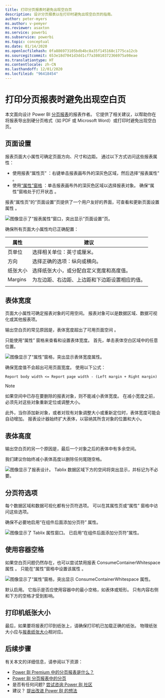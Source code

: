 ```yaml
---
title: 打印分页报表时避免出现空白页
description: 设计分页报表以在打印时避免出现空白页的指南。
author: peter-myers
ms.author: v-pemyer
ms.reviewer: asaxton
ms.service: powerbi
ms.subservice: powerbi
ms.topic: conceptual
ms.date: 01/14/2020
ms.openlocfilehash: 0fa886973105bdb4bc8a35f145168c1775ca12cb
ms.sourcegitcommit: 653e18d7041d3dd1cf7a38010372366975a98eae
ms.translationtype: HT
ms.contentlocale: zh-CN
ms.lasthandoff: 12/01/2020
ms.locfileid: "96418454"
---
```

# <a name="avoid-blank-pages-when-printing-paginated-reports"></a>打印分页报表时避免出现空白页

本文面向设计 Power BI [分页报表](../paginated-reports/paginated-reports-report-builder-power-bi.md)的报表作者。 它提供了相关建议，以帮助你在将报表导出到硬分页格式（如 PDF 或 Microsoft Word）或打印时避免出现空白页。

## <a name="page-setup"></a>页面设置

报表页面大小属性可确定页面方向、尺寸和边距。 通过以下方式访问这些报表属性：

- 使用报表“属性页”  ：右键单击报表画布外的深灰色区域，然后选择“报表属性”  。
- 使用[“属性”窗格](../paginated-reports/paginated-reports-report-design-view.md#4-properties-pane)  ：单击报表画布外的深灰色区域以选择报表对象。 确保“属性”窗格处于打开状态  。

报表“属性页”的“页面设置”页提供了一个用户友好的界面，可查看和更新页面设置属性   。

![图像显示了“报表属性”窗口，突出显示“页面设置”页。](media/report-paginated-blank-page/report-page-setup-properties.png)

确保所有页面大小属性均已正确配置：

|属性|建议|
|---------|---------|
|页单位|选择相关单位：英寸或厘米。|
|方向|选择正确的选项：纵向或横向。|
|纸张大小|选择纸张大小，或分配自定义宽度和高度值。|
|Margins|为左边距、右边距、上边距和下边距设置相应的值。|
|||

## <a name="report-body-width"></a>表体宽度

页面大小属性可确定报表对象的可用空间。 报表对象可以是数据区域、数据可视化或其他报表项。

输出空白页的常见原因是，表体宽度超出了可用页面空间  。

只能使用“属性”  窗格来查看和设置表体宽度。 首先，单击表体空白区域中的任意位置。

![图像显示了“属性”窗格，突出显示表体宽度属性。](media/report-paginated-blank-page/report-body-properties-width.png)

确保宽度值不会超出可用页面宽度。 使用以下公式：

```Report body width <= Report page width - (Left margin + Right margin)```

> [!NOTE]
> 如果空间中已存在要删除的报表对象，则不能减小表体宽度。 在减小宽度之前，必须先对这些对象重新定位或调整大小。
>
> 此外，当你添加新对象，或者对现有对象调整大小或重新定位时，表体宽度可能会自动增加。 报表设计器始终扩大表体，以容纳其所含对象的位置和大小。

## <a name="report-body-height"></a>表体高度

输出空白页的另一个原因是，最后一个对象之后的表体中有多余空间。

我们建议你始终减小表体高度以删除任何尾随空格。

![图像显示了报表设计。 Tablix 数据区域下方的空间将突出显示，并标记为不必要。](media/report-paginated-blank-page/report-body-remove-trailing-space.png)

## <a name="page-break-options"></a>分页符选项

每个数据区域和数据可视化都有分页符选项。 可以在其属性页或“属性”  窗格中访问这些选项。

确保不必要地启用“在组件后面添加分页符”  属性。

![图像显示了 Tablix 属性窗口。 已启用“在组件后面添加分页符”属性。](media/report-paginated-blank-page/data-region-page-break-option-after.png)

## <a name="consume-container-whitespace"></a>使用容器空格

如果空白页问题仍然存在，也可以尝试禁用报表 ConsumeContainerWhitespace 属性  。 只能在“属性”窗格中设置该属性  。

![图像显示了“属性”窗格，突出显示 ConsumeContainerWhitespace 属性。](media/report-paginated-blank-page/report-properties-consumecontainerwhitespace.png)

默认启用。 它指示是否应使用容器中的最小空格，如表体或矩形。 只有内容右侧和下方的空格才受到影响。

## <a name="printer-paper-size"></a>打印机纸张大小

最后，如果要将报表打印到纸张上，请确保打印机已加载正确的纸张。 物理纸张大小应与[报表纸张大小](#page-setup)相对应。

## <a name="next-steps"></a>后续步骤

有关本文的详细信息，请参阅以下资源：

- [Power BI Premium 中的分页报表是什么？](../paginated-reports/paginated-reports-report-builder-power-bi.md)
- [Power BI 分页报表中的分页](../paginated-reports/paginated-reports-pagination.md)
- 是否有任何问题? [尝试咨询 Power BI 社区](https://community.powerbi.com/)
- 建议？ [提出改进 Power BI 的想法](https://ideas.powerbi.com)
